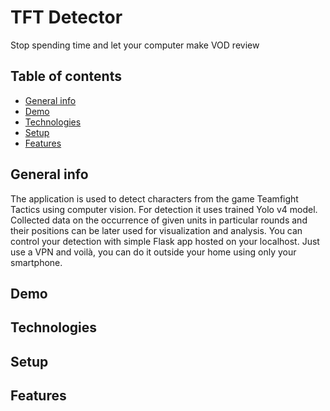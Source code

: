 # TFT Detector
Stop spending time and let your computer make VOD review

## Table of contents
* [General info](#general-info)
* [Demo](#demo)
* [Technologies](#technologies)
* [Setup](#setup)
* [Features](#features)

## General info
The application is used to detect characters from the game Teamfight Tactics using computer vision. For detection it uses trained Yolo v4 model. Collected data on the occurrence of given units in particular rounds and their positions can be later used for visualization and analysis. You can control your detection with simple Flask app hosted on your localhost. Just use a VPN and voilà, you can do it outside your home using only your smartphone.


## Demo

## Technologies

## Setup

## Features
